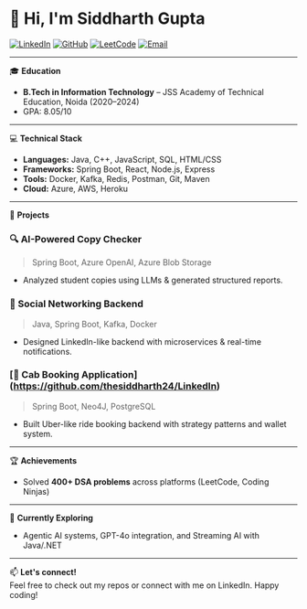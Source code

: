 # 👋 Hi, I'm Siddharth Gupta

[![LinkedIn](https://img.shields.io/badge/LinkedIn-blue?style=flat&logo=linkedin)](https://www.linkedin.com/in/siddharthgupta24/)
[![GitHub](https://img.shields.io/badge/GitHub-grey?style=flat&logo=github)](https://github.com/thesiddharth24)
[![LeetCode](https://img.shields.io/badge/LeetCode-orange?style=flat&logo=leetcode)](https://leetcode.com/u/siddharth_24/)
[![Email](https://img.shields.io/badge/Email-grey?style=flat&logo=gmail)](mailto:thesiddharthgupta2001@gmail.com)

---

🎓 **Education**
- **B.Tech in Information Technology** – JSS Academy of Technical Education, Noida (2020–2024)
- GPA: 8.05/10

---

💻 **Technical Stack**
- **Languages:** Java, C++, JavaScript, SQL, HTML/CSS
- **Frameworks:** Spring Boot, React, Node.js, Express
- **Tools:** Docker, Kafka, Redis, Postman, Git, Maven
- **Cloud:** Azure, AWS, Heroku

---

🚀 **Projects**
### 🔍 AI-Powered Copy Checker
> Spring Boot, Azure OpenAI, Azure Blob Storage  
- Analyzed student copies using LLMs & generated structured reports.

### 👥 Social Networking Backend
> Java, Spring Boot, Kafka, Docker  
- Designed LinkedIn-like backend with microservices & real-time notifications.

### [🚗 Cab Booking Application] (https://github.com/thesiddharth24/LinkedIn)
> Spring Boot, Neo4J, PostgreSQL  
- Built Uber-like ride booking backend with strategy patterns and wallet system.

---

🏆 **Achievements**
- Solved **400+ DSA problems** across platforms (LeetCode, Coding Ninjas)

---

🧠 **Currently Exploring**
- Agentic AI systems, GPT-4o integration, and Streaming AI with Java/.NET

---

📫 **Let's connect!**  
Feel free to check out my repos or connect with me on LinkedIn. Happy coding!

